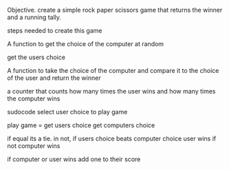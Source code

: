 Objective. create a simple rock paper scissors game that returns the winner and a running tally.

steps needed to create this game

A function to get the choice of the computer at random

get the users choice 

A function to take the choice of the computer and compare it to the choice of the user and return the winner 


a counter that counts how many times the user wins and how many times the computer wins




sudocode 
select user choice to play game 


play game = 
get users choice 
get computers choice 

if equal its a tie. in not, if users choice beats computer choice user wins if not computer wins

if computer or user wins add one to their score 



